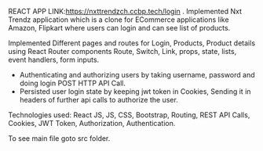 REACT APP LINK:https://nxttrendzch.ccbp.tech/login .
Implemented Nxt Trendz application which is a clone for ECommerce applications like Amazon, Flipkart where users can login and can see list of products.

Implemented Different pages and routes for Login, Products, Product details using React Router components Route, Switch, Link, props, state, lists, event handlers, form inputs.
- Authenticating and authorizing users by taking username, password and doing login POST HTTP API Call.
- Persisted user login state by keeping jwt token in Cookies, Sending it in headers of further api calls to authorize the user.

Technologies used: React JS, JS, CSS, Bootstrap, Routing, REST API Calls, Cookies, JWT Token, Authorization, Authentication.

To see main file goto src folder.
